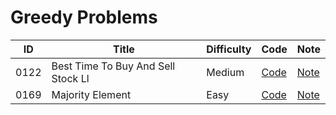 # Greedy Problems

| ID | Title | Difficulty | Code | Note |
|----|-------|------------|------|------|
| 0122 | Best Time To Buy And Sell Stock Ll | Medium | [Code](0122-best-time-to-buy-and-sell-stock-ll/solution.js) | [Note](0122-best-time-to-buy-and-sell-stock-ll/README.md) |
| 0169 | Majority Element | Easy | [Code](0169-majority-element/solution.js) | [Note](0169-majority-element/README.md) |
